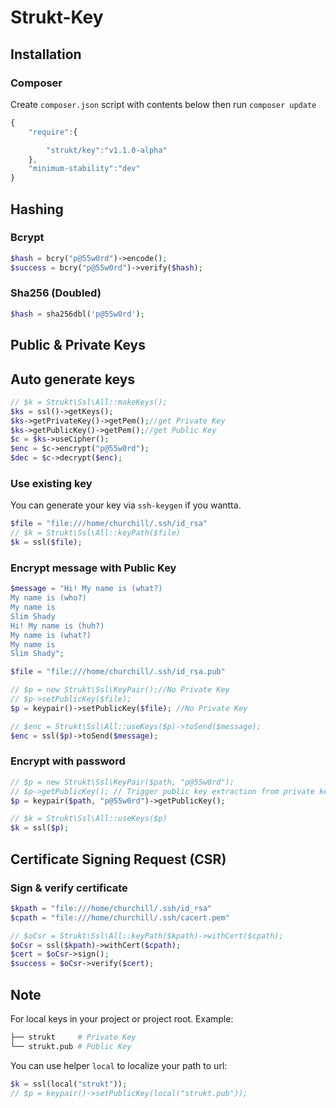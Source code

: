 Strukt-Key
=====

## Installation

### Composer

Create `composer.json` script with contents below then run `composer update`

```js
{
    "require":{

        "strukt/key":"v1.1.0-alpha"
    },
    "minimum-stability":"dev"
}
```

## Hashing

### Bcrypt

```php
$hash = bcry("p@55w0rd")->encode();
$success = bcry("p@55w0rd")->verify($hash);
```

### Sha256 (Doubled)

```php
$hash = sha256dbl('p@55w0rd');
```

## Public & Private Keys

## Auto generate keys

```php
// $k = Strukt\Ssl\All::makeKeys();
$ks = ssl()->getKeys();
$ks->getPrivateKey()->getPem();//get Private Key
$ks->getPublicKey()->getPem();//get Public Key
$c = $ks->useCipher();
$enc = $c->encrypt("p@55w0rd");
$dec = $c->decrypt($enc);
```

### Use existing key

You can generate your key via `ssh-keygen` if you wantta.

```php
$file = "file:///home/churchill/.ssh/id_rsa"
// $k = Strukt\Ssl\All::keyPath($file)
$k = ssl($file);
```

### Encrypt message with Public Key

```php
$message = "Hi! My name is (what?)
My name is (who?)
My name is
Slim Shady
Hi! My name is (huh?)
My name is (what?)
My name is
Slim Shady";

$file = "file:///home/churchill/.ssh/id_rsa.pub"

// $p = new Strukt\Ssl\KeyPair();//No Private Key
// $p->setPublicKey($file);
$p = keypair()->setPublicKey($file); //No Private Key

// $enc = Strukt\Ssl\All::useKeys($p)->toSend($message);
$enc = ssl($p)->toSend($message);
```

### Encrypt with password

```php
// $p = new Strukt\Ssl\KeyPair($path, "p@55w0rd");
// $p->getPublicKey(); // Trigger public key extraction from private key
$p = keypair($path, "p@55w0rd")->getPublicKey();

// $k = Strukt\Ssl\All::useKeys($p)
$k = ssl($p);
```

## Certificate Signing Request (CSR)

### Sign & verify certificate

```php
$kpath = "file:///home/churchill/.ssh/id_rsa"
$cpath = "file:///home/churchill/.ssh/cacert.pem"

// $oCsr = Strukt\Ssl\All::keyPath($kpath)->withCert($cpath);
$oCsr = ssl($kpath)->withCert($cpath);
$cert = $oCsr->sign();
$success = $oCsr->verify($cert);
```

## Note

For local keys in your project or project root. Example:

```sh
├── strukt     # Private Key
└── strukt.pub # Public Key
```
You can use helper `local` to localize your path to url:

```php
$k = ssl(local("strukt"));
// $p = keypair()->setPublicKey(local("strukt.pub"));
```

